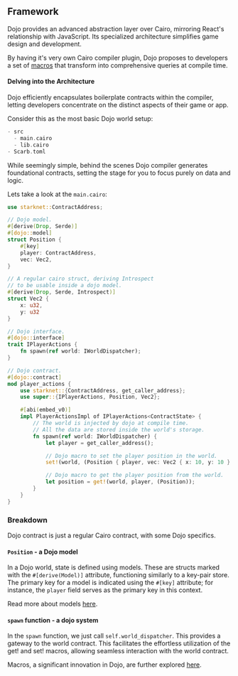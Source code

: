 ## Framework

Dojo provides an advanced abstraction layer over Cairo, mirroring React's relationship with JavaScript. Its specialized architecture simplifies game design and development.

By having it's very own Cairo compiler plugin, Dojo proposes to developers a set of [macros](/framework/contracts/macros.md) that transform into comprehensive queries at compile time.

#### Delving into the Architecture

Dojo efficiently encapsulates boilerplate contracts within the compiler, letting developers concentrate on the distinct aspects of their game or app.

Consider this as the most basic Dojo world setup:

```rust
- src
  - main.cairo
  - lib.cairo
- Scarb.toml
```

While seemingly simple, behind the scenes Dojo compiler generates foundational contracts, setting the stage for you to focus purely on data and logic.

Lets take a look at the `main.cairo`:

```rust
use starknet::ContractAddress;

// Dojo model.
#[derive(Drop, Serde)]
#[dojo::model]
struct Position {
    #[key]
    player: ContractAddress,
    vec: Vec2,
}

// A regular cairo struct, deriving Introspect
// to be usable inside a dojo model.
#[derive(Drop, Serde, Introspect)]
struct Vec2 {
    x: u32,
    y: u32
}

// Dojo interface.
#[dojo::interface]
trait IPlayerActions {
    fn spawn(ref world: IWorldDispatcher);
}

// Dojo contract.
#[dojo::contract]
mod player_actions {
    use starknet::{ContractAddress, get_caller_address};
    use super::{IPlayerActions, Position, Vec2};

    #[abi(embed_v0)]
    impl PlayerActionsImpl of IPlayerActions<ContractState> {
        // The world is injected by dojo at compile time.
        // All the data are stored inside the world's storage.
        fn spawn(ref world: IWorldDispatcher) {
            let player = get_caller_address();

            // Dojo macro to set the player position in the world.
            set!(world, (Position { player, vec: Vec2 { x: 10, y: 10 } }));

            // Dojo macro to get the player position from the world.
            let position = get!(world, player, (Position));
        }
    }
}
```

### Breakdown

Dojo contract is just a regular Cairo contract, with some Dojo specifics.

#### `Position` - a Dojo model

In a Dojo world, state is defined using models. These are structs marked with the `#[derive(Model)]` attribute, functioning similarly to a key-pair store. The primary key for a model is indicated using the `#[key]` attribute; for instance, the `player` field serves as the primary key in this context.

Read more about models [here](/framework/models).

#### `spawn` function - a dojo system

In the `spawn` function, we just call `self.world_dispatcher`. This provides a gateway to the world contract. This facilitates the effortless utilization of the get! and set! macros, allowing seamless interaction with the world contract.

Macros, a significant innovation in Dojo, are further explored [here](/framework/contracts/macros.md).
